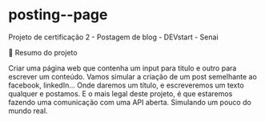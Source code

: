 # posting--page
Projeto de certificação 2 - Postagem de blog - DEVstart - Senai

📘 Resumo do projeto

Criar uma página web que contenha um input para titulo e outro para escrever um conteúdo. Vamos simular a criação de um post semelhante ao facebook, linkedIn... Onde daremos um título, e escreveremos um texto qualquer e postamos. E o mais legal deste projeto, é que estaremos fazendo uma comunicação com uma API aberta. Simulando um pouco do mundo real.
